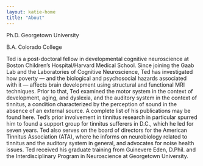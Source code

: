 ```yaml
---
layout: katie-home
title: "About"
---
```


Ph.D. Georgetown University

B.A. Colorado College


Ted is a post-doctoral fellow in developmental cognitive neuroscience at Boston Children’s Hospital/Harvard Medical School. Since joining the Gaab Lab and the Laboratories of Cognitive Neuroscience, Ted has investigated how poverty — and the biological and psychosocial hazards associated with it — affects brain development using structural and functional MRI techniques. Prior to that, Ted examined the motor system in the context of development, aging, and dyslexia, and the auditory system in the context of tinnitus, a condition characterized by the perception of sound in the absence of an external source. A complete list of his publications may be found here. Ted’s prior involvement in tinnitus research in particular spurred him to found a support group for tinnitus sufferers in D.C., which he led for seven years. Ted also serves on the board of directors for the American Tinnitus Association (ATA), where he informs on neurobiology related to tinnitus and the auditory system in general, and advocates for noise health issues. Ted received his graduate training from Guinevere Eden, D.Phil. and the Interdisciplinary Program in Neuroscience at Georgetown University.



<!--stackedit_data:
eyJoaXN0b3J5IjpbLTYxOTc0MjMyOCwxODcwOTgyMzI2LDc4Nz
Q2NjY0N119
-->
